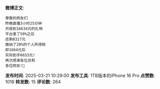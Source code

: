 **微博正文**: 
```
尊敬的网友们
昨晚直播3小时25分钟
共收到16634元的礼物
平台拿了50%之后
还剩8317元
缴纳了20%的个人所得税
即1664元后
实际到手6653元!
再次感谢各位总和
各位网友!🙏
```
**发布时间**: 2025-03-21 10:29:00
**发布工具**: 1TB版本的iPhone 16 Pro
**点赞数**: 1018
**转发数**: 15
**评论数**: 264
